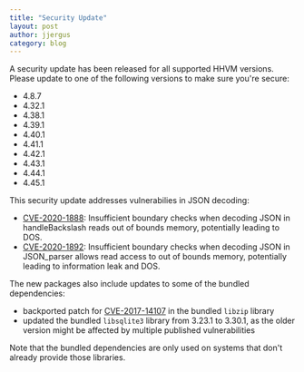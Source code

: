 ```yaml
---
title: "Security Update"
layout: post
author: jjergus
category: blog
---
```


A security update has been released for all supported HHVM versions. Please
update to one of the following versions to make sure you're secure:

- 4.8.7
- 4.32.1
- 4.38.1
- 4.39.1
- 4.40.1
- 4.41.1
- 4.42.1
- 4.43.1
- 4.44.1
- 4.45.1

This security update addresses vulnerabilies in JSON decoding:

- [CVE-2020-1888](https://cve.mitre.org/cgi-bin/cvename.cgi?name=CVE-2020-1888):
  Insufficient boundary checks when decoding JSON in handleBackslash reads out
  of bounds memory, potentially leading to DOS.
- [CVE-2020-1892](https://cve.mitre.org/cgi-bin/cvename.cgi?name=CVE-2020-1892):
  Insufficient boundary checks when decoding JSON in JSON_parser allows read
  access to out of bounds memory, potentially leading to information leak and
  DOS.

The new packages also include updates to some of the bundled dependencies:

- backported patch for
  [CVE-2017-14107](https://cve.mitre.org/cgi-bin/cvename.cgi?name=CVE-2017-14107)
  in the bundled `libzip` library
- updated the bundled `libsqlite3` library from 3.23.1 to 3.30.1, as the older
  version might be affected by multiple published vulnerabilities

Note that the bundled dependencies are only used on systems that don't already
provide those libraries.
